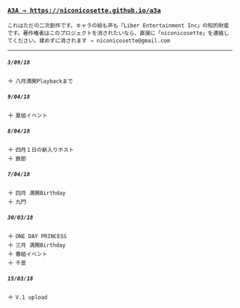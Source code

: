 ### <a href="https://niconicosette.github.io/a3a"> `A3A → https://niconicosette.github.io/a3a` </a>

`これはただの二次創作です。キャラの絵も声も「Liber Entertainment Inc」の知的財産です。著作権者はこのプロジェクトを消されたいなら、直接に「niconicosette」を連絡してください。揉めずに消されます → niconicosette@gmail.com`

<hr>

##### `3/09/18`<br>
＋ `八月満開Playbackまで`<br>

##### `9/04/18`<br>
＋ `夏組イベント`<br>

##### `8/04/18`<br>
＋ `四月１日の新入りホスト`<br>
＋ `鉄郎`<br>

##### `7/04/18`<br>
＋ `四月 満開Birthday`<br>
＋ `九門`<br>

##### `30/03/18`<br>
＋ `ONE DAY PRINCESS`<br>
＋ `三月 満開Birthday`<br>
＋ `春組イベント`<br>
＋ `千景`

##### `15/03/18`<br>
＋ `V.1 upload`
